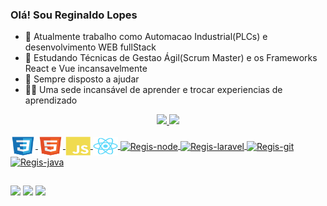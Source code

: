 ### Olá! Sou Reginaldo Lopes


- 🔭 Atualmente trabalho como Automacao Industrial(PLCs) e desenvolvimento WEB fullStack
- 🌱 Estudando Técnicas de Gestao Ágil(Scrum Master) e os Frameworks React e Vue incansavelmente
- 🤝 Sempre disposto a ajudar
- 👨‍💻 Uma sede incansável de aprender e trocar experiencias de aprendizado

<div align="center">
  <a href="https://github.com/rgllopes">
  <img height="170em" src="https://github-readme-stats.vercel.app/api?username=rgllopes&show_icons=true&theme=dracula&include_all_commits=true&count_private=true"/>
  <img height="170em" src="https://github-readme-stats.vercel.app/api/top-langs/?username=rgllopes&layout=compact&langs_count=7&theme=dracula"/>
</div>
  <div style="display: inline_block"><br>
    <img align="center" alt="Regis-CSS" height="30" width="40" src="https://raw.githubusercontent.com/devicons/devicon/master/icons/css3/css3-original.svg">
    <img align="center" alt="Regis-HTML" height="30" width="40" src="https://raw.githubusercontent.com/devicons/devicon/master/icons/html5/html5-original.svg">
    <img align="center" alt="Regis-Js" height="30" width="40" src="https://raw.githubusercontent.com/devicons/devicon/master/icons/javascript/javascript-plain.svg">
    <img align="center" alt="Regis-React" height="30" width="40" src="https://raw.githubusercontent.com/devicons/devicon/master/icons/react/react-original.svg">
    <img align="center" alt="Regis-node" height="30" width="40" src="https://cdn.jsdelivr.net/gh/devicons/devicon/icons/nodejs/nodejs-original.svg">
    <img align="center" alt="Regis-laravel" height="30" width="40" src="https://cdn.jsdelivr.net/gh/devicons/devicon/icons/laravel/laravel-plain.svg">
    <img align="center" alt="Regis-git" height="30" width="40" src="https://raw.githubusercontent.com/jmnote/z-icons/master/svg/git.svg">
    <img align="center" alt="Regis-java" height="30" width="40" src="https://raw.githubusercontent.com/jmnote/z-icons/master/svg/java.svg">
</div>

  ##
  
<div>  
  <a href = "mailto:rgllopes@hotmail.com"><img src="https://img.shields.io/badge/Microsoft_Outlook-0078D4?style=for-the-badge&logo=microsoft-outlook&logoColor=white" target="_blank"></a>
  <a href = "mailto:rgllopes79@gmail.com"><img src="https://img.shields.io/badge/Gmail-D14836?style=for-the-badge&logo=gmail&logoColor=white" target="_blank"></a>
  <a href="https://www.linkedin.com/in/reginaldo-lopes-67b3b772" target="_blank"><img src="https://img.shields.io/badge/-LinkedIn-%230077B5?style=for-the-badge&logo=linkedin&logoColor=white" target="_blank"></a>  
</div>
